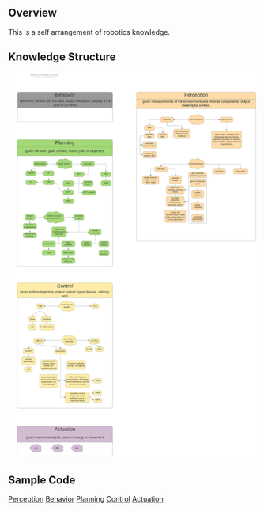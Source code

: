 Overview
------------
This is a self arrangement of robotics knowledge.

Knowledge Structure
-------------------

![robotics](figure/knowledge_structure.svg)


Sample Code
-----------
[Perception](Perception/)
[Behavior](Behavior/)
[Planning](Planning/)
[Control](Control/)
[Actuation](Actuation/)